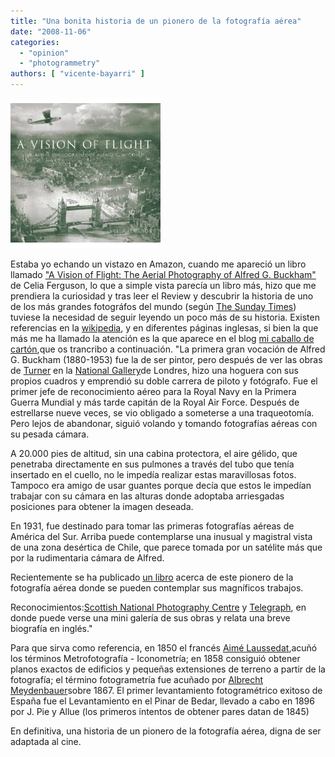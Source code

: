 ```yaml
---
title: "Una bonita historia de un pionero de la fotografía aérea"
date: "2008-11-06"
categories: 
  - "opinion"
  - "photogrammetry"
authors: [ "vicente-bayarri" ]
---
```


![A vision of flight](images/book.jpg "A vision of flight")

Estaba yo echando un vistazo en Amazon, cuando me apareció un libro llamado ["A Vision of Flight: The Aerial Photography of Alfred G. Buckham"](http://www.amazon.com/Vision-Flight-Aerial-Photography-Buckham/dp/0752444301) de Celia Ferguson, lo que a simple vista parecía un libro más, hizo que me prendiera la curiosidad y tras leer el Review y descubrir la historia de uno de los más grandes fotográfos del mundo (según [The Sunday Times](http://www.timesonline.co.uk/)) tuviese la necesidad de seguir leyendo un poco más de su historia. Existen referencias en la [wikipedia](http://en.wikipedia.org/wiki/William_Alfred_Buckingham), y en diferentes páginas inglesas, si bien la que más me ha llamado la atención es la que aparece en el blog [mi caballo de cartón](http://micaballodecarton.blogspot.com/2008/11/edimburgo-1920-la-fotografa-area-de.html),que os trancribo a continuación. "La primera gran vocación de Alfred G. Buckham (1880-1953) fue la de ser pintor, pero después de ver las obras de [Turner](http://en.wikipedia.org/wiki/J._M._W._Turner) en la [National Gallery](http://www.nationalgallery.org.uk/)de Londres, hizo una hoguera con sus propios cuadros y emprendió su doble carrera de piloto y fotógrafo. Fue el primer jefe de reconocimiento aéreo para la Royal Navy en la Primera Guerra Mundial y más tarde capitán de la Royal Air Force. Después de estrellarse nueve veces, se vio obligado a someterse a una traqueotomía. Pero lejos de abandonar, siguió volando y tomando fotografías aéreas con su pesada cámara.

A 20.000 pies de altitud, sin una cabina protectora, el aire gélido, que penetraba directamente en sus pulmones a través del tubo que tenía insertado en el cuello, no le impedía realizar estas maravillosas fotos. Tampoco era amigo de usar guantes porque decía que estos le impedían trabajar con su cámara en las alturas donde adoptaba arriesgadas posiciones para obtener la imagen deseada.

En 1931, fue destinado para tomar las primeras fotografías aéreas de América del Sur. Arriba puede contemplarse una inusual y magistral vista de una zona desértica de Chile, que parece tomada por un satélite más que por la rudimentaria cámara de Alfred.

Recientemente se ha publicado [un libro](http://www.amazon.co.uk/Vision-Flight-Aerial-Photography-Buckham/dp/0752444301) acerca de este pionero de la fotografía aérea donde se pueden contemplar sus magníficos trabajos.

Reconocimientos:[Scottish National Photography Centre](http://www.snpc.org.uk/contact.php) y [Telegraph](http://www.telegraph.co.uk/news/2123426/Alfred-G-Buckham-aerial-photos.html), en donde puede verse una mini galería de sus obras y relata una breve biografía en inglés."

Para que sirva como referencia, en 1850 el francés [Aimé Laussedat](http://fr.wikipedia.org/wiki/Aim%C3%A9_Laussedat),acuñó los términos Metrofotografía - Iconometría; en 1858 consiguió obtener planos exactos de edificios y pequeñas extensiones de terreno a partir de la fotografía; el término fotogrametría fue acuñado por [Albrecht Meydenbauer](http://de.wikipedia.org/wiki/Albrecht_Meydenbauer)sobre 1867. El primer levantamiento fotogramétrico exitoso de España fue el Levantamiento en el Pinar de Bedar, llevado a cabo en 1896 por J. Pie y Allue (los primeros intentos de obtener pares datan de 1845)

En definitiva, una historia de un pionero de la fotografía aérea, digna de ser adaptada al cine.
